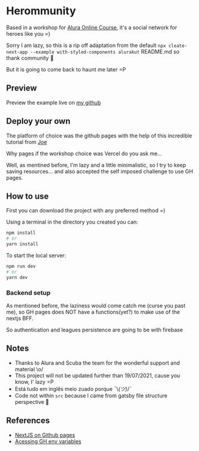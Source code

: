 # Herommunity

Based in a workshop for [Alura Online Course](https://www.alura.com.br/), it's a social network for heroes like you =)

Sorry I am lazy, so this is a rip off adaptation from the default `npx cleate-next-app --example with-styled-components alurakut` README.md so thank community :shrug:

But it is going to come back to haunt me later =P

## Preview

Preview the example live on [my github](http://wmiguita.github.io.com/alurakut)

## Deploy your own

The platform of choice was the github pages with the help of this incredible tutorial from [Joe](https://blog.sallai.me/deploy-next-site-to-github-pages)

Why pages if the workshop choice was Vercel do you ask me...

Well, as mentined before, I'm lazy and a little minimalistic, so I try to keep saving resources... and also accepted the self imposed challenge to use GH pages.

## How to use

First you can download the project with any preferred method =)

Using a terminal in the directory you created you can:

```bash
npm install
# or
yarn install
```

To start the local server:

```bash
npm run dev
# or
yarn dev
```

### Backend setup

As mentioned before, the laziness would come catch me (curse you past  me), so GH pages does NOT have a functions(yet?) to make use of the nextjs BFF.

So authentication and leagues persistence are going to be with firebase

## Notes

- Thanks to Alura and Scuba the team for the wonderful support and material \o/
- This project will not be updated further than 19/07/2021, cause you know, I' lazy =P
- Está tudo em inglês meio zuado porque ¯\\_(ツ)_/¯
- Code not within `src` because I came from gatsby file structure perspective :grimacing:

## References
- [NextJS on Github pages](https://blog.sallai.me/deploy-next-site-to-github-pages "Joe")
- [Acessing GH env variables](https://stackoverflow.com/questions/53648652/how-to-use-environment-variables-in-github-page)
